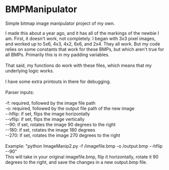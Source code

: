 # BMPManipulator
Simple bitmap image manipulator project of my own.

I made this about a year ago, and it has all of the markings of the newbie I am. First, it doesn't work, not completely. I began with 3x3 pixel images, and worked up to 5x6, 4x3, 4x2, 6x6, and 2x4. They all work. But my code relies on some constants that work for these BMPs, but which aren't true for all BMPs. Primarily this is in my padding variables. <br />
 <br />
That said, my functions do work with these files, which means that my underlying logic works. <br />
 <br />
I have some extra printouts in there for debugging. <br />
 <br />
Parser inputs: <br />
 <br />
-f: required, followed by the image file path <br />
-o: required, followed by the output file path of the new image <br />
--hflip: if set, flips the image horizontally <br />
--vflip: if set, flips the image vertically <br />
--90: if set, rotates the image 90 degrees to the right <br />
--180: if set, rotates the image 180 degrees <br />
--270: if set, rotates the image 270 degrees to the right <br />
 <br />
Example: "python ImageManip2.py -f /imagefile.bmp -o /output.bmp --hflip --90"<br />
This will take in your original imagefile.bmp, flip it horizontally, rotate it 90 degrees to the right, and save the changes in a new output.bmp file.
